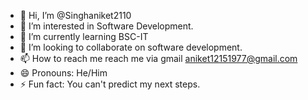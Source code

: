 - 👋 Hi, I’m @Singhaniket2110
- 👀 I’m interested in Software Development.
- 🌱 I’m currently learning BSC-IT 
- 💞️ I’m looking to collaborate on software development.
- 📫 How to reach me reach me via gmail aniket12151977@gmail.com
- 😄 Pronouns: He/Him
- ⚡ Fun fact: You can't predict my next steps.

<!---
Singhaniket2110/Singhaniket2110 is a ✨ special ✨ repository because its `README.md` (this file) appears on your GitHub profile.
You can click the Preview link to take a look at your changes.
--->
